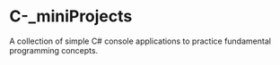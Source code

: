 # C-_miniProjects
A collection of simple C# console applications to practice fundamental programming concepts.
